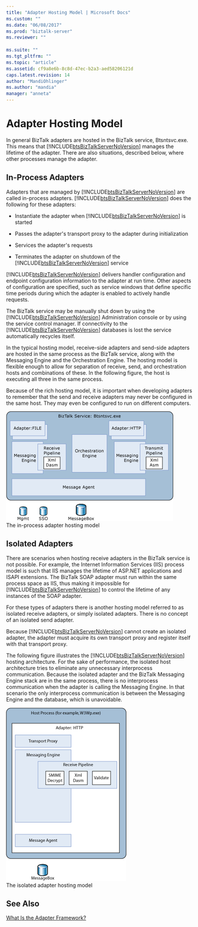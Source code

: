 ```yaml
---
title: "Adapter Hosting Model | Microsoft Docs"
ms.custom: ""
ms.date: "06/08/2017"
ms.prod: "biztalk-server"
ms.reviewer: ""

ms.suite: ""
ms.tgt_pltfrm: ""
ms.topic: "article"
ms.assetid: cf9a8e6b-8c8d-47ec-b2a3-aed58206121d
caps.latest.revision: 14
author: "MandiOhlinger"
ms.author: "mandia"
manager: "anneta"
---
```

# Adapter Hosting Model
In general BizTalk adapters are hosted in the BizTalk service, Btsntsvc.exe. This means that [!INCLUDE[btsBizTalkServerNoVersion](../includes/btsbiztalkservernoversion-md.md)] manages the lifetime of the adapter. There are also situations, described below, where other processes manage the adapter.  
  
## In-Process Adapters  
 Adapters that are managed by [!INCLUDE[btsBizTalkServerNoVersion](../includes/btsbiztalkservernoversion-md.md)] are called in-process adapters. [!INCLUDE[btsBizTalkServerNoVersion](../includes/btsbiztalkservernoversion-md.md)] does the following for these adapters:  
  
-   Instantiate the adapter when [!INCLUDE[btsBizTalkServerNoVersion](../includes/btsbiztalkservernoversion-md.md)] is started  
  
-   Passes the adapter's transport proxy to the adapter during initialization  
  
-   Services the adapter's requests  
  
-   Terminates the adapter on shutdown of the [!INCLUDE[btsBizTalkServerNoVersion](../includes/btsbiztalkservernoversion-md.md)] service  
  
 [!INCLUDE[btsBizTalkServerNoVersion](../includes/btsbiztalkservernoversion-md.md)] delivers handler configuration and endpoint configuration information to the adapter at run time. Other aspects of configuration are specified, such as service windows that define specific time periods during which the adapter is enabled to actively handle requests.  
  
 The BizTalk service may be manually shut down by using the [!INCLUDE[btsBizTalkServerNoVersion](../includes/btsbiztalkservernoversion-md.md)] Administration console or by using the service control manager. If connectivity to the [!INCLUDE[btsBizTalkServerNoVersion](../includes/btsbiztalkservernoversion-md.md)] databases is lost the service automatically recycles itself.  
  
 In the typical hosting model, receive-side adapters and send-side adapters are hosted in the same process as the BizTalk service, along with the Messaging Engine and the Orchestration Engine. The hosting model is flexible enough to allow for separation of receive, send, and orchestration hosts and combinations of these. In the following figure, the host is executing all three in the same process.  
  
 Because of the rich hosting model, it is important when developing adapters to remember that the send and receive adapters may never be configured in the same host. They may even be configured to run on different computers.  
  
 ![](../core/media/regularadapterhostingmodel.gif "RegularAdapterHostingModel")  
The in-process adapter hosting model  
  
## Isolated Adapters  
 There are scenarios when hosting receive adapters in the BizTalk service is not possible. For example, the Internet Information Services (IIS) process model is such that IIS manages the lifetime of ASP.NET applications and ISAPI extensions. The BizTalk SOAP adapter must run within the same process space as IIS, thus making it impossible for [!INCLUDE[btsBizTalkServerNoVersion](../includes/btsbiztalkservernoversion-md.md)] to control the lifetime of any instances of the SOAP adapter.  
  
 For these types of adapters there is another hosting model referred to as isolated receive adapters, or simply isolated adapters. There is no concept of an isolated send adapter.  
  
 Because [!INCLUDE[btsBizTalkServerNoVersion](../includes/btsbiztalkservernoversion-md.md)] cannot create an isolated adapter, the adapter must acquire its own transport proxy and register itself with that transport proxy.  
  
 The following figure illustrates the [!INCLUDE[btsBizTalkServerNoVersion](../includes/btsbiztalkservernoversion-md.md)] hosting architecture. For the sake of performance, the isolated host architecture tries to eliminate any unnecessary interprocess communication. Because the isolated adapter and the BizTalk Messaging Engine stack are in the same process, there is no interprocess communication when the adapter is calling the Messaging Engine. In that scenario the only interprocess communication is between the Messaging Engine and the database, which is unavoidable.  
  
 ![](../core/media/isolatedadapters.gif "IsolatedAdapters")  
The isolated adapter hosting model  
  
## See Also  
 [What Is the Adapter Framework?](../core/what-is-the-adapter-framework.md)